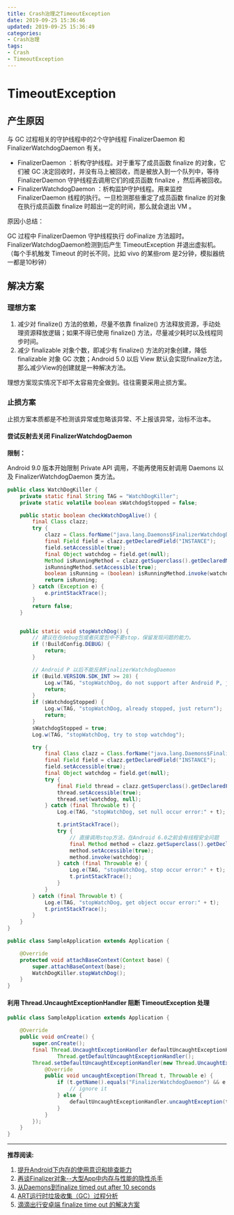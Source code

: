```yaml
---
title: Crash治理之TimeoutException
date: 2019-09-25 15:36:46
updated: 2019-09-25 15:36:49
categories:
- Crash治理
tags:
- Crash
- TimeoutException
---
```


# TimeoutException

## 产生原因

与 GC 过程相关的守护线程中的2个守护线程 FinalizerDaemon 和 FinalizerWatchdogDaemon 有关。

* FinalizerDaemon ：析构守护线程。对于重写了成员函数 finalize 的对象，它们被 GC 决定回收时，并没有马上被回收，而是被放入到一个队列中，等待 FinalizerDaemon 守护线程去调用它们的成员函数 finalize ，然后再被回收。
* FinalizerWatchdogDaemon ：析构监护守护线程。用来监控 FinalizerDaemon 线程的执行。一旦检测那些重定了成员函数 finalize 的对象在执行成员函数 finalize 时超出一定的时间，那么就会退出 VM 。

原因小总结：

GC 过程中 FinalizerDaemon 守护线程执行 doFinalize 方法超时。FinalizerWatchdogDaemon检测到后产生 TimeoutException 并退出虚拟机。
（每个手机触发 Timeout 的时长不同，比如 vivo 的某些rom 是2分钟，模拟器统一都是10秒钟）

## 解决方案

### 理想方案

1. 减少对 finalize() 方法的依赖，尽量不依靠 finalize() 方法释放资源，手动处理资源释放逻辑；如果不得已使用 finalize() 方法，尽量减少耗时以及线程同步时间。
2. 减少 finalizable 对象个数，即减少有 finalize() 方法的对象创建，降低 finalizable 对象 GC 次数；Android 5.0 以后 View 默认会实现finalize方法，那么减少View的创建就是一种解决方法。

理想方案现实情况下却不太容易完全做到。往往需要采用止损方案。

### 止损方案

止损方案本质都是不检测该异常或忽略该异常、不上报该异常，治标不治本。

#### 尝试反射去关闭 FinalizerWatchdogDaemon

**限制：**

Android 9.0 版本开始限制 Private API 调用，不能再使用反射调用 Daemons 以及 FinalizerWatchdogDaemon 类方法。

```java
public class WatchDogKiller {
    private static final String TAG = "WatchDogKiller";
    private static volatile boolean sWatchdogStopped = false;

    public static boolean checkWatchDogAlive() {
        final Class clazz;
        try {
            clazz = Class.forName("java.lang.Daemons$FinalizerWatchdogDaemon");
            final Field field = clazz.getDeclaredField("INSTANCE");
            field.setAccessible(true);
            final Object watchdog = field.get(null);
            Method isRunningMethod = clazz.getSuperclass().getDeclaredMethod("isRunning");
            isRunningMethod.setAccessible(true);
            boolean isRunning = (boolean) isRunningMethod.invoke(watchdog);
            return isRunning;
        } catch (Exception e) {
            e.printStackTrace();
        }
        return false;
    }


    public static void stopWatchDog() {
        // 建议在在debug包或者灰度包中不要stop，保留发现问题的能力。
        if (!BuildConfig.DEBUG) {
            return;
        }

        // Android P 以后不能反射FinalizerWatchdogDaemon
        if (Build.VERSION.SDK_INT >= 28) {
            Log.w(TAG, "stopWatchDog, do not support after Android P, just return");
            return;
        }
        if (sWatchdogStopped) {
            Log.w(TAG, "stopWatchDog, already stopped, just return");
            return;
        }
        sWatchdogStopped = true;
        Log.w(TAG, "stopWatchDog, try to stop watchdog");

        try {
            final Class clazz = Class.forName("java.lang.Daemons$FinalizerWatchdogDaemon");
            final Field field = clazz.getDeclaredField("INSTANCE");
            field.setAccessible(true);
            final Object watchdog = field.get(null);
            try {
                final Field thread = clazz.getSuperclass().getDeclaredField("thread");
                thread.setAccessible(true);
                thread.set(watchdog, null);
            } catch (final Throwable t) {
                Log.e(TAG, "stopWatchDog, set null occur error:" + t);

                t.printStackTrace();
                try {
                    // 直接调用stop方法，在Android 6.0之前会有线程安全问题
                    final Method method = clazz.getSuperclass().getDeclaredMethod("stop");
                    method.setAccessible(true);
                    method.invoke(watchdog);
                } catch (final Throwable e) {
                    Log.e(TAG, "stopWatchDog, stop occur error:" + t);
                    t.printStackTrace();
                }
            }
        } catch (final Throwable t) {
            Log.e(TAG, "stopWatchDog, get object occur error:" + t);
            t.printStackTrace();
        }
    }
}

```

```java
public class SampleApplication extends Application {

    @Override
    protected void attachBaseContext(Context base) {
        super.attachBaseContext(base);
        WatchDogKiller.stopWatchDog();
    }
}
```

#### 利用 Thread.UncaughtExceptionHandler 阻断 TimeoutException 处理

```java
public class SampleApplication extends Application {

    @Override
    public void onCreate() {
        super.onCreate();
        final Thread.UncaughtExceptionHandler defaultUncaughtExceptionHandler =
                Thread.getDefaultUncaughtExceptionHandler();
        Thread.setDefaultUncaughtExceptionHandler(new Thread.UncaughtExceptionHandler() {
            @Override
            public void uncaughtException(Thread t, Throwable e) {
                if (t.getName().equals("FinalizerWatchdogDaemon") && e instanceof TimeoutException) {
                    // ignore it
                } else {
                    defaultUncaughtExceptionHandler.uncaughtException(t, e);
                }
            }
        });
    }
}

```

---

**推荐阅读:**

1. [提升Android下内存的使用意识和排查能力](https://yq.aliyun.com/articles/225751)
2. [再谈Finalizer对象--大型App中内存与性能的隐性杀手](https://yq.aliyun.com/articles/225755)
3. [从Daemons到finalize timed out after 10 seconds](https://www.jianshu.com/p/18950c9b0ec9)
4. [ART运行时垃圾收集（GC）过程分析](https://blog.csdn.net/pbm863521/article/details/74451935)
5. [滴滴出行安卓端 finalize time out 的解决方案](https://segmentfault.com/a/1190000019373275)
